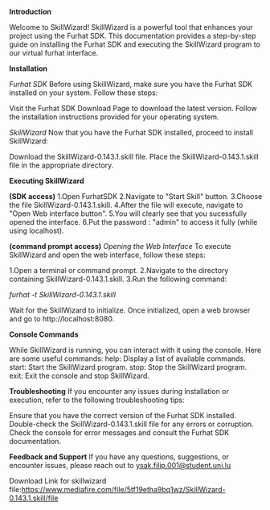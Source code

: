 __Introduction__

Welcome to SkillWizard! SkillWizard is a powerful tool that enhances your project using the Furhat SDK. This documentation provides a step-by-step guide on installing the Furhat SDK and executing the SkillWizard program to our virtual furhat interface.

__Installation__

_Furhat SDK_
Before using SkillWizard, make sure you have the Furhat SDK installed on your system. Follow these steps:

Visit the Furhat SDK Download Page to download the latest version.
Follow the installation instructions provided for your operating system.

_SkillWizard_
Now that you have the Furhat SDK installed, proceed to install SkillWizard:

Download the SkillWizard-0.143.1.skill file.
Place the SkillWizard-0.143.1.skill file in the appropriate directory.


__Executing SkillWizard__

__(SDK access)__
1.Open FurhatSDK
2.Navigate to "Start Skill" button.
3.Choose the file SkillWizard-0.143.1.skill.
4.After the file will execute, navigate to "Open Web interface button".
5.You will clearly see that you sucessfully opened the interface.
6.Put the password : "admin" to access it fully (while using localhost).

__(command prompt access)__
_Opening the Web Interface_
To execute SkillWizard and open the web interface, follow these steps:

1.Open a terminal or command prompt.
2.Navigate to the directory containing SkillWizard-0.143.1.skill.
3.Run the following command:

_furhat -t SkillWizard-0.143.1.skill_


Wait for the SkillWizard to initialize. Once initialized, open a web browser and go to http://localhost:8080.

__Console Commands__

While SkillWizard is running, you can interact with it using the console. Here are some useful commands:
help: Display a list of available commands.
start: Start the SkillWizard program.
stop: Stop the SkillWizard program.
exit: Exit the console and stop SkillWizard.

__Troubleshooting__
If you encounter any issues during installation or execution, refer to the following troubleshooting tips:

Ensure that you have the correct version of the Furhat SDK installed.
Double-check the SkillWizard-0.143.1.skill file for any errors or corruption.
Check the console for error messages and consult the Furhat SDK documentation.

__Feedback and Support__
If you have any questions, suggestions, or encounter issues, please reach out to ysak.filip.001@student.uni.lu

Download Link for skillwizard file:https://www.mediafire.com/file/5tf19etha9bq1wz/SkillWizard-0.143.1.skill/file
